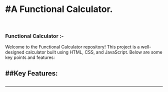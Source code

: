 <h1>#A Functional Calculator.</h1>
<br>
<h3>Functional Calculator :- </h3>
Welcome to the Functional Calculator repository! This project is a well-designed calculator built using HTML, CSS, and JavaScript. Below are some key points and features:
<br>
<h2>##Key Features:<h2>
<hr>
